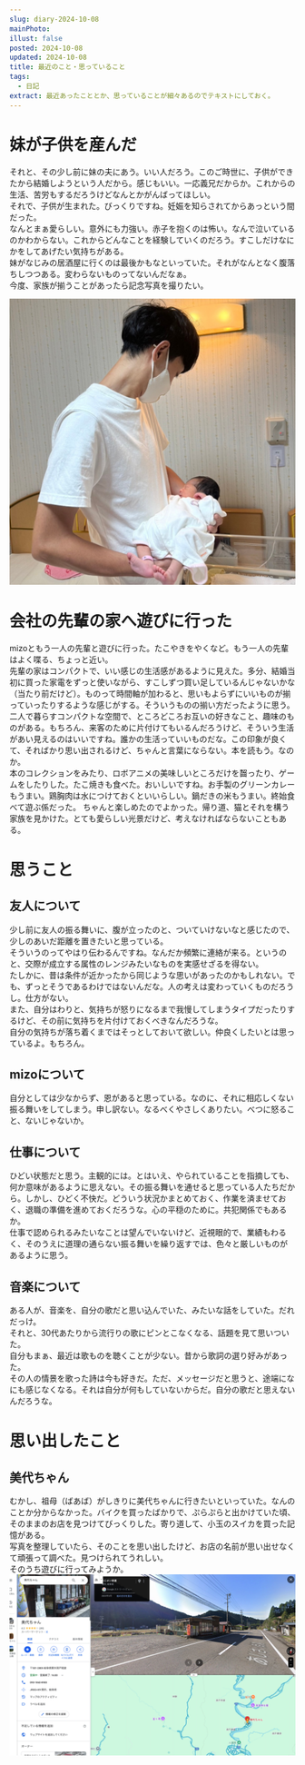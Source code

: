 ```yaml
---
slug: diary-2024-10-08
mainPhoto: 
illust: false
posted: 2024-10-08
updated: 2024-10-08
title: 最近のこと・思っていること
tags:
  - 日記
extract: 最近あったこととか、思っていることが細々あるのでテキストにしておく。
---
```


# 妹が子供を産んだ

それと、その少し前に妹の夫にあう。いい人だろう。このご時世に、子供ができたから結婚しようという人だから。感じもいい。一応義兄だからか。これからの生活、苦労もするだろうけどなんとかがんばってほしい。  
それで、子供が生まれた。びっくりですね。妊娠を知らされてからあっという間だった。  
なんとまぁ愛らしい。意外にも力強い。赤子を抱くのは怖い。なんで泣いているのかわからない。これからどんなことを経験していくのだろう。すこしだけなにかをしてあげたい気持ちがある。  
妹がなじみの居酒屋に行くのは最後かもなといっていた。それがなんとなく腹落ちしつつある。変わらないものってないんだなぁ。  
今度、家族が揃うことがあったら記念写真を撮りたい。

![はじめて赤子を抱く](../../images/diary/diary-2024-10-08/01.jpg)
# 会社の先輩の家へ遊びに行った

mizoともう一人の先輩と遊びに行った。たこやきをやくなど。もう一人の先輩はよく喋る、ちょっと近い。  
先輩の家はコンパクトで、いい感じの生活感があるように見えた。多分、結婚当初に買った家電をずっと使いながら、すこしずつ買い足しているんじゃないかな（当たり前だけど）。ものって時間軸が加わると、思いもよらずにいいものが揃っていったりするような感じがする。そういうものの揃い方だったように思う。二人で暮らすコンパクトな空間で、ところどころお互いの好きなこと、趣味のものがある。もちろん、来客のために片付けてもいるんだろうけど、そういう生活があい見えるのはいいですね。誰かの生活っていいものだな。この印象が良くて、そればかり思い出されるけど、ちゃんと言葉にならない。本を読もう。なのか。  
本のコレクションをみたり、ロボアニメの美味しいところだけを齧ったり、ゲームをしたりした。たこ焼きも食べた。おいしいですね。お手製のグリーンカレーもうまい。鶏胸肉は水につけておくといいらしい。鍋だきの米もうまい。終始食べて遊ぶ係だった。
ちゃんと楽しめたのでよかった。帰り道、猫とそれを構う家族を見かけた。とても愛らしい光景だけど、考えなければならないこともある。
# 思うこと

## 友人について

少し前に友人の振る舞いに、腹が立ったのと、ついていけないなと感じたので、少しのあいだ距離を置きたいと思っている。  
そういうのってやはり伝わるんですね。なんだか頻繁に連絡が来る。というのと、交際が成立する属性のレンジみたいなものを実感せざるを得ない。  
たしかに、昔は条件が近かったから同じような思いがあったのかもしれない。でも、ずっとそうであるわけではないんだな。人の考えは変わっていくものだろうし。仕方がない。  
また、自分はわりと、気持ちが怒りになるまで我慢してしまうタイプだったりするけど、その前に気持ちを片付けておくべきなんだろうな。  
自分の気持ちが落ち着くまではそっとしておいて欲しい。仲良くしたいとは思っているよ。もちろん。

## mizoについて

自分としては少なからず、恩があると思っている。なのに、それに相応しくない振る舞いをしてしまう。申し訳ない。なるべくやさしくありたい。べつに怒ること、ないじゃないか。

## 仕事について

ひどい状態だと思う。主観的には。とはいえ、やられていることを指摘しても、何か意味があるように思えない。その振る舞いを通せると思っている人たちだから。しかし、ひどく不快だ。どういう状況かまとめておく、作業を済ませておく、退職の準備を進めておくだろうな。心の平穏のために。共犯関係でもあるか。  
仕事で認められるみたいなことは望んでいないけど、近視眼的で、業績もわるく、そのうえに道理の通らない振る舞いを繰り返すでは、色々と厳しいものがあるように思う。

## 音楽について

ある人が、音楽を、自分の歌だと思い込んでいた、みたいな話をしていた。だれだっけ。  
それと、30代あたりから流行りの歌にピンとこなくなる、話題を見て思いついた。  
自分もまぁ、最近は歌ものを聴くことが少ない。昔から歌詞の選り好みがあった。  
その人の情景を歌った詩は今も好きだ。ただ、メッセージだと思うと、途端になにも感じなくなる。それは自分が何もしていないからだ。自分の歌だと思えないんだろうな。


# 思い出したこと

## 美代ちゃん

むかし、祖母（ばあば）がしきりに美代ちゃんに行きたいといっていた。なんのことか分からなかった。バイクを買ったばかりで、ぷらぷらと出かけていた頃、そのままのお店を見つけてびっくりした。寄り道して、小玉のスイカを買った記憶がある。  
写真を整理していたら、そのことを思い出したけど、お店の名前が思い出せなくて頑張って調べた。見つけられてうれしい。  
そのうち遊びに行ってみようか。
![googleマップでみつけた](../../images/diary/diary-2024-10-08/02.png)